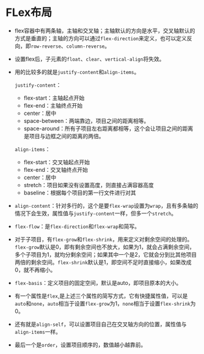 # FLex布局

- flex容器中有两条轴，主轴和交叉轴；主轴默认的方向是水平，交叉轴默认的方式是垂直的；主轴的方向可以通过`flex-direction`来定义，也可以定义反向，即`row-reverse`、`column-reverse`。

- 设置flex后，子元素的`float`、`clear`、`vertical-align`将失效。

- 用的比较多的就是`justify-content`和`align-items`。

  `justify-content`：

  - flex-start：主轴起点开始
  - flex-end：主轴终点开始
  - center：居中
  - space-between：两端靠边，项目之间的距离相等。
  - space-around：所有子项目左右距离都相等，这个会让项目之间的距离是项目与边框之间的距离的两倍。

  `align-items`：

  - flex-start：交叉轴起点开始
  - flex-end：交叉轴终点开始
  - center：居中
  - stretch：项目如果没有设置高度，则直接占满容器高度
  - baseline：根据每个项目的第一行文件进行对其

- `align-content`：针对多行的，这个是要`flex-wrap`设置为`wrap`，且有多条轴的情况下会生效，属性值与`justify-content`一样，但多一个`stretch`。

- `flex-flow`：是`flex-direction`和`flex-wrap`和简写。

- 对于子项目，有`flex-grow`和`flex-shrink`，用来定义对剩余空间的处理的。`flex-grow`默认是0，即有剩余空间也不放大，如果为1，就会占满剩余空间，多个子项目为1，就均分剩余空间；如果其中一个是2，它就会分到比其他项目两倍的剩余空间。`flex-shrink`默认是1，即空间不足时直接缩小，如果改成0，就不再缩小。

- `flex-basis`：定义项目的固定空间，默认是auto，即项目原本的大小。

- 有一个属性是`flex`,是上述三个属性的简写方式，它有快捷属性值，可以是`auto`和`none`，`auto`相当于设置`flex-grow`为1，`none`相当于设置`flex-shrink`为0。

- 还有就是`align-self`，可以设置项目自己在交叉轴方向的位置，属性值与`align-items`一样。

- 最后一个是`order`，设置项目顺序的，数值越小越靠前。

